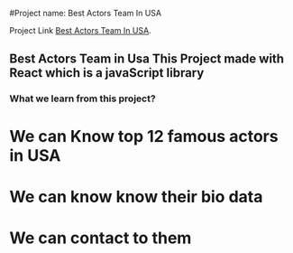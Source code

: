#Project name: Best Actors Team In USA

Project Link [Best Actors Team In USA](https://best-actors-team.netlify.app/).

## Best Actors Team in Usa This Project made with React which is a javaScript library

### What we learn from this project?

# We can Know top 12 famous actors in USA
# We can know know their bio data
# We can contact to them 






